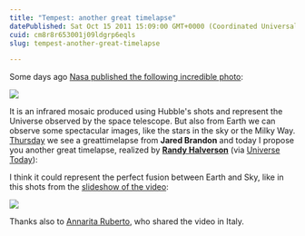 ```yaml
---
title: "Tempest: another great timelapse"
datePublished: Sat Oct 15 2011 15:09:00 GMT+0000 (Coordinated Universal Time)
cuid: cm8r8r653001j09ldgrp6eqls
slug: tempest-another-great-timelapse

---
```



Some days ago [Nasa published the following incredible photo](http://www.nasa.gov/multimedia/imagegallery/image_feature_2077.html):

![](http://www.tumblr.com/photo/1280/11225222623/1/tumblr_lsswhi3ZlU1qa9m0z)

It is an infrared mosaic produced using Hubble's shots and represent the Universe observed by the space telescope. But also from Earth we can observe some spectacular images, like the stars in the sky or the Milky Way. [Thursday](http://docmadhattan.fieldofscience.com/2011/10/milky-way-in-timelapse.html) we see a greattimelapse from **Jared Brandon** and today I propose you another great timelapse, realized by [**Randy Halverson**](http://vimeo.com/dakotalapse) (via [Universe Today](http://www.universetoday.com/88387/stunning-new-timelapse-milky-way-tempest/)):

I think it could represent the perfect fusion between Earth and Sky, like in this shots from the [slideshow of the video](http://dakotalapse.com/?p=448):

![](https://cdn.hashnode.com/res/hashnode/image/upload/v1743073158571/b16f9600-8a79-4517-a270-3b80590ba45c.jpeg)

Thanks also to [Annarita Ruberto](http://scientificando.splinder.com/post/25662568/tempest-milky-way-fulmini-e-stelle), who shared the video in Italy.